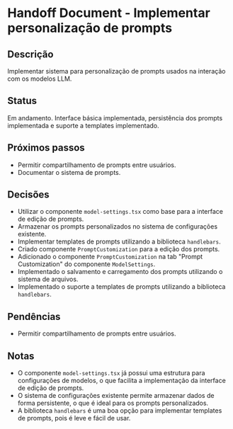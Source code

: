 # Handoff Document - Implementar personalização de prompts

## Descrição

Implementar sistema para personalização de prompts usados na interação com os modelos LLM.

## Status

Em andamento. Interface básica implementada, persistência dos prompts implementada e suporte a templates implementado.

## Próximos passos

- Permitir compartilhamento de prompts entre usuários.
- Documentar o sistema de prompts.

## Decisões

- Utilizar o componente `model-settings.tsx` como base para a interface de edição de prompts.
- Armazenar os prompts personalizados no sistema de configurações existente.
- Implementar templates de prompts utilizando a biblioteca `handlebars`.
- Criado componente `PromptCustomization` para a edição dos prompts.
- Adicionado o componente `PromptCustomization` na tab "Prompt Customization" do componente `ModelSettings`.
- Implementado o salvamento e carregamento dos prompts utilizando o sistema de arquivos.
- Implementado o suporte a templates de prompts utilizando a biblioteca `handlebars`.

## Pendências

- Permitir compartilhamento de prompts entre usuários.

## Notas

- O componente `model-settings.tsx` já possui uma estrutura para configurações de modelos, o que facilita a implementação da interface de edição de prompts.
- O sistema de configurações existente permite armazenar dados de forma persistente, o que é ideal para os prompts personalizados.
- A biblioteca `handlebars` é uma boa opção para implementar templates de prompts, pois é leve e fácil de usar.
